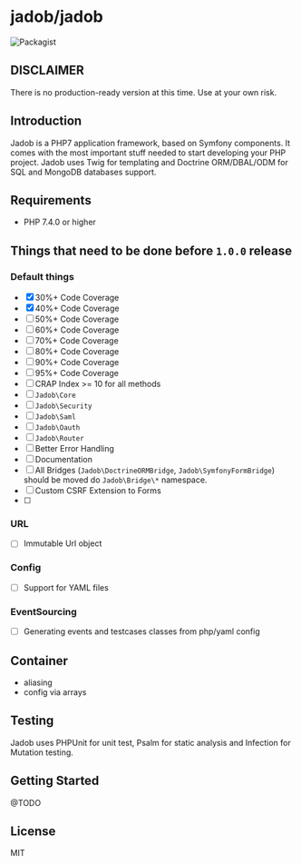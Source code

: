 # jadob/jadob

![Packagist](https://img.shields.io/packagist/l/jadob/jadob.svg)

## DISCLAIMER

There is no production-ready version at this time. Use at your own risk.

## Introduction

Jadob is a PHP7 application framework, based on Symfony components. It comes with the most important
stuff needed to start developing your PHP project.
Jadob uses Twig for templating and Doctrine ORM/DBAL/ODM for SQL and MongoDB databases support.


## Requirements

- PHP 7.4.0 or higher

 
## Things that need to be done before `1.0.0` release

### Default things

* [x]  30%+ Code Coverage
* [x]  40%+ Code Coverage
* [ ]  50%+ Code Coverage
* [ ]  60%+ Code Coverage
* [ ]  70%+ Code Coverage
* [ ]  80%+ Code Coverage
* [ ]  90%+ Code Coverage
* [ ]  95%+ Code Coverage
* [ ]  CRAP Index >= 10 for all methods
* [ ] `Jadob\Core`
* [ ] `Jadob\Security`
* [ ] `Jadob\Saml`
* [ ] `Jadob\Oauth`
* [ ] `Jadob\Router`
* [ ] Better Error Handling
* [ ] Documentation
* [ ] All Bridges (`Jadob\DoctrineORMBridge`, `Jadob\SymfonyFormBridge`) should be moved do `Jadob\Bridge\*` namespace.
* [ ] Custom CSRF Extension to Forms 
* [ ] 

### URL

* [ ] Immutable Url object
 
### Config

* [ ] Support for YAML files

### EventSourcing

* [ ] Generating events and testcases classes from php/yaml config 

## Container
- aliasing
- config via arrays


## Testing

Jadob uses PHPUnit for unit test, Psalm for static analysis and Infection for Mutation testing.


## Getting Started

@TODO

## License 

MIT


